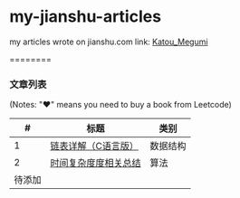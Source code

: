 # my-jianshu-articles
my articles wrote on jianshu.com
link: [Katou_Megumi](https://www.jianshu.com/u/c8cb345feef2)

========

### 文章列表

(Notes: "&hearts;" means you need to buy a book from Leetcode)


| # | 标题 | 类别 |
|---| ---  | ---- |
| 1 | [链表详解（C语言版）](./数据结构/链表详解（C语言版）.md) | 数据结构 |
| 2 | [时间复杂度度相关总结](./算法/时间复杂度相关总结.md) | 算法 |
|待添加|